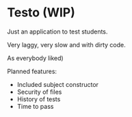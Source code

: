 # Testo (WIP)
Just an application to test students.

Very laggy, very slow and with dirty code.

As everybody liked)

Planned features:
- Included subject constructor
- Security of files
- History of tests
- Time to pass
